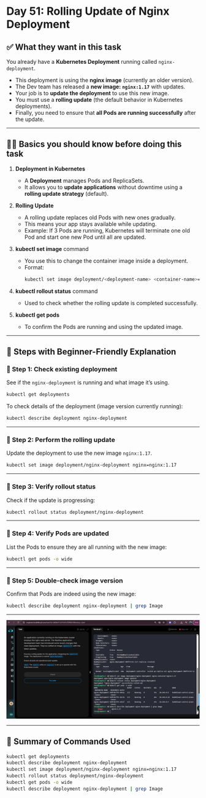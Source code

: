 # Day 51: Rolling Update of Nginx Deployment

## ✅ What they want in this task
You already have a **Kubernetes Deployment** running called `nginx-deployment`.

- This deployment is using the **nginx image** (currently an older version).
- The Dev team has released a **new image: `nginx:1.17`** with updates.
- Your job is to **update the deployment** to use this new image.
- You must use a **rolling update** (the default behavior in Kubernetes deployments).
- Finally, you need to ensure that **all Pods are running successfully** after the update.

---

## 🧑‍🏫 Basics you should know before doing this task

1. **Deployment in Kubernetes**
   - A **Deployment** manages Pods and ReplicaSets.
   - It allows you to **update applications** without downtime using a **rolling update strategy** (default).

2. **Rolling Update**
   - A rolling update replaces old Pods with new ones gradually.
   - This means your app stays available while updating.
   - Example: If 3 Pods are running, Kubernetes will terminate one old Pod and start one new Pod until all are updated.

3. **kubectl set image** command
   - You use this to change the container image inside a deployment.
   - Format:
     ```bash
     kubectl set image deployment/<deployment-name> <container-name>=<new-image>
     ```

4. **kubectl rollout status** command
   - Used to check whether the rolling update is completed successfully.

5. **kubectl get pods**
   - To confirm the Pods are running and using the updated image.

---

## 📝 Steps with Beginner-Friendly Explanation

### 🔹 Step 1: Check existing deployment
See if the `nginx-deployment` is running and what image it’s using.
```bash
kubectl get deployments
```

To check details of the deployment (image version currently running):
```bash
kubectl describe deployment nginx-deployment
```

---

### 🔹 Step 2: Perform the rolling update
Update the deployment to use the new image `nginx:1.17`.
```bash
kubectl set image deployment/nginx-deployment nginx=nginx:1.17
```

---

### 🔹 Step 3: Verify rollout status
Check if the update is progressing:
```bash
kubectl rollout status deployment/nginx-deployment
```

---

### 🔹 Step 4: Verify Pods are updated
List the Pods to ensure they are all running with the new image:
```bash
kubectl get pods -o wide
```

---

### 🔹 Step 5: Double-check image version
Confirm that Pods are indeed using the new image:
```bash
kubectl describe deployment nginx-deployment | grep Image
```

---
![Rolling Update Terminal Output](assets/Screenshot%202025-09-26%20202149.png)

---

## 📌 Summary of Commands Used
```bash
kubectl get deployments
kubectl describe deployment nginx-deployment
kubectl set image deployment/nginx-deployment nginx=nginx:1.17
kubectl rollout status deployment/nginx-deployment
kubectl get pods -o wide
kubectl describe deployment nginx-deployment | grep Image
```
